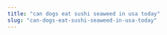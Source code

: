 ```yaml
---
title: "can dogs eat sushi seaweed in usa today"
slug: "can-dogs-eat-sushi-seaweed-in-usa-today"
---
```


